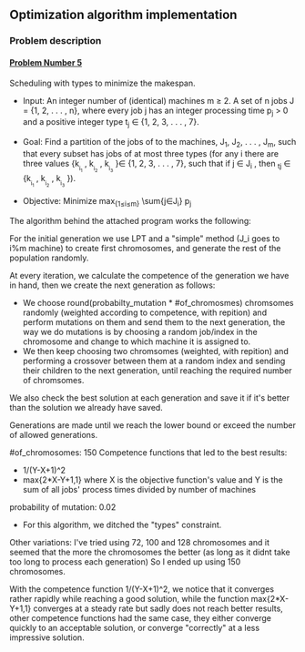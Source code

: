 ## Optimization algorithm implementation
### Problem description
#### [Problem Number 5](/problems_4_projects_2021.pdf)

Scheduling with types to minimize the makespan.

- Input: An integer number of (identical) machines m ≥ 2. A set of n jobs J =
{1, 2, . . . , n}, where every job j has an integer processing time p<sub>j</sub> > 0 and a positive
integer type t<sub>j</sub> ∈ {1, 2, 3, . . . , 7}.

- Goal: Find a partition of the jobs of to the machines, J<sub>1</sub>, J<sub>2</sub>, . . . , J<sub>m</sub>, such that every
subset has jobs of at most three types (for any i there are three values {k<sub><sub>i<sub>1</sub></sub></sub>
, k<sub><sub>i<sub>2</sub></sub></sub>
, k<sub><sub>i<sub>3</sub></sub></sub>
}∈
{1, 2, 3, . . . , 7}, such that if j ∈ J<sub>i</sub>
, then <sub>t</sub><sub>j</sub> ∈ {k<sub><sub>i<sub>1</sub></sub></sub>
, k<sub><sub>i<sub>2</sub></sub></sub>
, k<sub><sub>i<sub>3</sub></sub></sub>
}).

- Objective: Minimize max<sub>{1≤i≤m}</sub> \sum{j∈J<sub>i</sub>} p<sub>j</sub>


The algorithm behind the attached program works the following:

For the initial generation we use LPT and a "simple" method (J_i goes to i%m machine) to create first chromosomes, and generate the rest of the population randomly.

At every iteration, we calculate the competence of the generation we have in hand, then we create the next generation as follows:

- We choose round(probabilty_mutation * #of_chromosmes) chromsomes randomly (weighted according to competence, with repition) and perform mutations on them and
  send them to the next generation, the way we do mutations is by choosing a random job/index in the chromosome and change to which machine it is assigned to.
- We then keep choosing two chromsomes (weighted, with repition) and performing a crossover between them at a random index and sending their children to the next generation, until
  reaching the required number of chromsomes.

We also check the best solution at each generation and save it if it's better than the solution we already have saved.

Generations are made until we reach the lower bound or exceed the number of allowed generations.

#of_chromosomes: 150
Competence functions that led to the best results:
- 1/(Y-X+1)^2
- max{2*X-Y+1,1}
  where X is the objective function's value and Y is the sum of all jobs' process times divided by number of machines
  
probability of mutation: 0.02

* For this algorithm, we ditched the "types" constraint.

Other variations:
I've tried using 72, 100 and 128 chromosomes and it seemed that the more the chromosomes the better (as long as it didnt take too long to process each generation)
So I ended up using 150 chromosomes.

With the competence function 1/(Y-X+1)^2, we notice that it converges rather rapidly while reaching a good solution, while the function max{2*X-Y+1,1} converges at a steady rate
but sadly does not reach better results, other competence functions had the same case, they either converge quickly to an acceptable solution, or converge "correctly" at a less
impressive solution.



